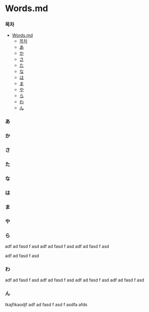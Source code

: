 # Words.md 

### 목차
- [Words.md](#wordsmd)
    - [목차](#목차)
    - [あ](#あ)
    - [か](#か)
    - [さ](#さ)
    - [た](#た)
    - [な](#な)
    - [は](#は)
    - [ま](#ま)
    - [や](#や)
    - [ら](#ら)
    - [わ](#わ)
    - [ん](#ん)


### あ

### か

### さ

### た

### な

### は 

### ま

### や

### ら
adf
ad
fasd
f
asd
adf
ad
fasd
f
asd
adf
ad
fasd
f
asd

adf
ad
fasd
f
asd
### わ
adf
ad
fasd
f
asd
adf
ad
fasd
f
asd
adf
ad
fasd
f
asd
adf
ad
fasd
f
asd


### ん
tkajfikaodjf
adf
ad
fasd
f
asd
f
asdfa
afds

